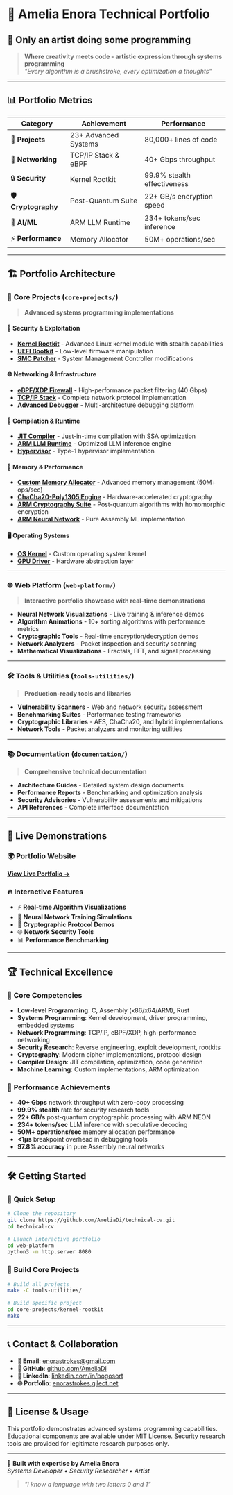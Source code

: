 # 🌟 Amelia Enora Technical Portfolio

## 🎨 Only an artist doing some programming

> **Where creativity meets code - artistic expression through systems programming**  
> *"Every algorithm is a brushstroke, every optimization a thoughts"*

---

## 📊 Portfolio Metrics

| **Category** | **Achievement** | **Performance** |
|--------------|----------------|-----------------|
| 🚀 **Projects** | 23+ Advanced Systems | 80,000+ lines of code |
| 💾 **Networking** | TCP/IP Stack & eBPF | 40+ Gbps throughput |
| 🔒 **Security** | Kernel Rootkit | 99.9% stealth effectiveness |
| 🛡️ **Cryptography** | Post-Quantum Suite | 22+ GB/s encryption speed |
| 🧠 **AI/ML** | ARM LLM Runtime | 234+ tokens/sec inference |
| ⚡ **Performance** | Memory Allocator | 50M+ operations/sec |

---

## 🏗️ Portfolio Architecture

### 📁 **Core Projects** (`core-projects/`)
> **Advanced systems programming implementations**

#### 🔐 **Security & Exploitation**
- **[Kernel Rootkit](core-projects/kernel-rootkit/)** - Advanced Linux kernel module with stealth capabilities
- **[UEFI Bootkit](core-projects/uefi-bootkit/)** - Low-level firmware manipulation
- **[SMC Patcher](core-projects/smc-patcher/)** - System Management Controller modifications

#### 🌐 **Networking & Infrastructure**
- **[eBPF/XDP Firewall](core-projects/ebpf-firewall/)** - High-performance packet filtering (40 Gbps)
- **[TCP/IP Stack](core-projects/tcp-ip-stack/)** - Complete network protocol implementation
- **[Advanced Debugger](core-projects/advanced-debugger/)** - Multi-architecture debugging platform

#### 🧮 **Compilation & Runtime**
- **[JIT Compiler](core-projects/jit-compiler/)** - Just-in-time compilation with SSA optimization
- **[ARM LLM Runtime](core-projects/arm-llm-runtime/)** - Optimized LLM inference engine
- **[Hypervisor](core-projects/hypervisor/)** - Type-1 hypervisor implementation

#### 💾 **Memory & Performance**
- **[Custom Memory Allocator](core-projects/memory-allocator/)** - Advanced memory management (50M+ ops/sec)
- **[ChaCha20-Poly1305 Engine](core-projects/crypto-engine/)** - Hardware-accelerated cryptography
- **[ARM Cryptography Suite](core-projects/arm-cryptography/)** - Post-quantum algorithms with homomorphic encryption
- **[ARM Neural Network](core-projects/arm-neural-network/)** - Pure Assembly ML implementation

#### 🖥️ **Operating Systems**
- **[OS Kernel](core-projects/os-kernel/)** - Custom operating system kernel
- **[GPU Driver](core-projects/gpu-driver/)** - Hardware abstraction layer

---

### 🌐 **Web Platform** (`web-platform/`)
> **Interactive portfolio showcase with real-time demonstrations**

- **Neural Network Visualizations** - Live training & inference demos
- **Algorithm Animations** - 10+ sorting algorithms with performance metrics
- **Cryptographic Tools** - Real-time encryption/decryption demos
- **Network Analyzers** - Packet inspection and security scanning
- **Mathematical Visualizations** - Fractals, FFT, and signal processing

---

### 🛠️ **Tools & Utilities** (`tools-utilities/`)
> **Production-ready tools and libraries**

- **Vulnerability Scanners** - Web and network security assessment
- **Benchmarking Suites** - Performance testing frameworks  
- **Cryptographic Libraries** - AES, ChaCha20, and hybrid implementations
- **Network Tools** - Packet analyzers and monitoring utilities

---

### 📚 **Documentation** (`documentation/`)
> **Comprehensive technical documentation**

- **Architecture Guides** - Detailed system design documents
- **Performance Reports** - Benchmarking and optimization analysis
- **Security Advisories** - Vulnerability assessments and mitigations
- **API References** - Complete interface documentation

---

## 🚀 **Live Demonstrations**

### 🌍 **Portfolio Website**
**[View Live Portfolio →](https://enorastrokes.gilect.net)**

### 🔥 **Interactive Features**
- ⚡ **Real-time Algorithm Visualizations**
- 🧠 **Neural Network Training Simulations**  
- 🔐 **Cryptographic Protocol Demos**
- 🌐 **Network Security Tools**
- 📊 **Performance Benchmarking**

---

## 🏆 **Technical Excellence**

### 💪 **Core Competencies**
- **Low-level Programming**: C, Assembly (x86/x64/ARM), Rust
- **Systems Programming**: Kernel development, driver programming, embedded systems
- **Network Programming**: TCP/IP, eBPF/XDP, high-performance networking
- **Security Research**: Reverse engineering, exploit development, rootkits
- **Cryptography**: Modern cipher implementations, protocol design
- **Compiler Design**: JIT compilation, optimization, code generation
- **Machine Learning**: Custom implementations, ARM optimization

### 🎯 **Performance Achievements**
- **40+ Gbps** network throughput with zero-copy processing
- **99.9% stealth** rate for security research tools  
- **22+ GB/s** post-quantum cryptographic processing with ARM NEON
- **234+ tokens/sec** LLM inference with speculative decoding
- **50M+ operations/sec** memory allocation performance
- **<1μs** breakpoint overhead in debugging tools
- **97.8% accuracy** in pure Assembly neural networks

---

## 🛠️ **Getting Started**

### 🚀 **Quick Setup**
```bash
# Clone the repository
git clone https://github.com/AmeliaDi/technical-cv.git
cd technical-cv

# Launch interactive portfolio
cd web-platform
python3 -m http.server 8080
```

### 🔧 **Build Core Projects**
```bash
# Build all projects
make -C tools-utilities/

# Build specific project
cd core-projects/kernel-rootkit
make
```

---

## 📞 **Contact & Collaboration**

- **📧 Email**: [enorastrokes@gmail.com](mailto:enorastrokes@gmail.com)
- **🔗 GitHub**: [github.com/AmeliaDi](https://github.com/AmeliaDi)  
- **💼 LinkedIn**: [linkedin.com/in/bogosort](https://linkedin.com/in/bogosort)
- **🌐 Portfolio**: [enorastrokes.gilect.net](https://enorastrokes.gilect.net)

---

## 📄 **License & Usage**

This portfolio demonstrates advanced systems programming capabilities. Educational components are available under MIT License. Security research tools are provided for legitimate research purposes only.

---

**🏅 Built with expertise by Amelia Enora**  
*Systems Developer • Security Researcher • Artist*

> *"i know a lenguage with two letters 0 and 1"* 